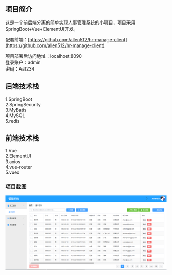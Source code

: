 ## 项目简介
这是一个前后端分离的简单实现人事管理系统的小项目，项目采用SpringBoot+Vue+ElementUI开发。

配套前端：[https://github.com/allen512/hr-manage-client](https://github.com/allen512/hr-manage-client)

项目部署后访问地址：localhost:8090  
登录账户：admin   
密码：Aa1234

## 后端技术栈

1.SpringBoot  
2.SpringSecurity  
3.MyBatis  
4.MySQL  
5.redis

## 前端技术栈

1.Vue  
2.ElementUI  
3.axios  
4.vue-router  
5.vuex 


### 项目截图
![screenshot](screenshot/hr1.png)